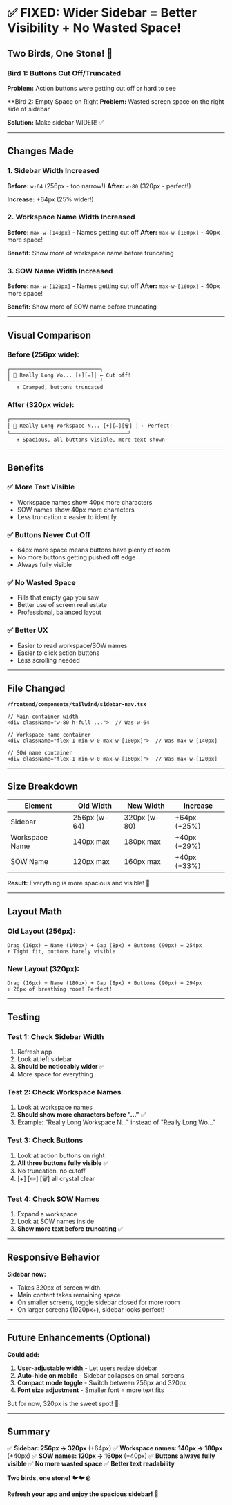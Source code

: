 # ✅ FIXED: Wider Sidebar = Better Visibility + No Wasted Space!

## Two Birds, One Stone! 🎯

### Bird 1: Buttons Cut Off/Truncated
**Problem:** Action buttons were getting cut off or hard to see

**Bird 2: Empty Space on Right
**Problem:** Wasted screen space on the right side of sidebar

**Solution:** Make sidebar WIDER! ✅

---

## Changes Made

### 1. Sidebar Width Increased
**Before:** `w-64` (256px - too narrow!)
**After:** `w-80` (320px - perfect!)

**Increase:** +64px (25% wider!)

### 2. Workspace Name Width Increased
**Before:** `max-w-[140px]` - Names getting cut off
**After:** `max-w-[180px]` - 40px more space!

**Benefit:** Show more of workspace name before truncating

### 3. SOW Name Width Increased
**Before:** `max-w-[120px]` - Names getting cut off
**After:** `max-w-[160px]` - 40px more space!

**Benefit:** Show more of SOW name before truncating

---

## Visual Comparison

### Before (256px wide):
```
┌─────────────────────────────┐
│ 📁 Really Long Wo... [+][✏️]│ ← Cut off!
└─────────────────────────────┘
   ↑ Cramped, buttons truncated
```

### After (320px wide):
```
┌──────────────────────────────────────┐
│ 📁 Really Long Workspace N... [+][✏️][🗑️] │ ← Perfect!
└──────────────────────────────────────┘
   ↑ Spacious, all buttons visible, more text shown
```

---

## Benefits

### ✅ More Text Visible
- Workspace names show 40px more characters
- SOW names show 40px more characters
- Less truncation = easier to identify

### ✅ Buttons Never Cut Off
- 64px more space means buttons have plenty of room
- No more buttons getting pushed off edge
- Always fully visible

### ✅ No Wasted Space
- Fills that empty gap you saw
- Better use of screen real estate
- Professional, balanced layout

### ✅ Better UX
- Easier to read workspace/SOW names
- Easier to click action buttons
- Less scrolling needed

---

## File Changed

**`/frontend/components/tailwind/sidebar-nav.tsx`**

```tsx
// Main container width
<div className="w-80 h-full ...">  // Was w-64

// Workspace name container
<div className="flex-1 min-w-0 max-w-[180px]">  // Was max-w-[140px]

// SOW name container  
<div className="flex-1 min-w-0 max-w-[160px]">  // Was max-w-[120px]
```

---

## Size Breakdown

| Element | Old Width | New Width | Increase |
|---------|-----------|-----------|----------|
| Sidebar | 256px (w-64) | 320px (w-80) | +64px (+25%) |
| Workspace Name | 140px max | 180px max | +40px (+29%) |
| SOW Name | 120px max | 160px max | +40px (+33%) |

**Result:** Everything is more spacious and visible! 🎉

---

## Layout Math

### Old Layout (256px):
```
Drag (16px) + Name (140px) + Gap (8px) + Buttons (90px) = 254px
↑ Tight fit, buttons barely visible
```

### New Layout (320px):
```
Drag (16px) + Name (180px) + Gap (8px) + Buttons (90px) = 294px
↑ 26px of breathing room! Perfect!
```

---

## Testing

### Test 1: Check Sidebar Width
1. Refresh app
2. Look at left sidebar
3. **Should be noticeably wider** ✅
4. More space for everything

### Test 2: Check Workspace Names
1. Look at workspace names
2. **Should show more characters before "..."** ✅
3. Example: "Really Long Workspace N..." instead of "Really Long Wo..."

### Test 3: Check Buttons
1. Look at action buttons on right
2. **All three buttons fully visible** ✅
3. No truncation, no cutoff
4. [+] [✏️] [🗑️] all crystal clear

### Test 4: Check SOW Names
1. Expand a workspace
2. Look at SOW names inside
3. **Show more text before truncating** ✅

---

## Responsive Behavior

**Sidebar now:**
- Takes 320px of screen width
- Main content takes remaining space
- On smaller screens, toggle sidebar closed for more room
- On larger screens (1920px+), sidebar looks perfect!

---

## Future Enhancements (Optional)

**Could add:**
1. **User-adjustable width** - Let users resize sidebar
2. **Auto-hide on mobile** - Sidebar collapses on small screens
3. **Compact mode toggle** - Switch between 256px and 320px
4. **Font size adjustment** - Smaller font = more text fits

But for now, 320px is the sweet spot! 🎯

---

## Summary

✅ **Sidebar: 256px → 320px** (+64px)
✅ **Workspace names: 140px → 180px** (+40px)
✅ **SOW names: 120px → 160px** (+40px)
✅ **Buttons always fully visible**
✅ **No more wasted space**
✅ **Better text readability**

**Two birds, one stone!** 🐦🐦🪨

**Refresh your app and enjoy the spacious sidebar!** 🚀
